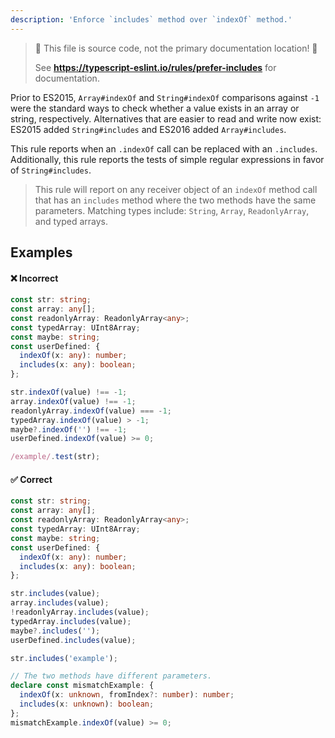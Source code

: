 ```yaml
---
description: 'Enforce `includes` method over `indexOf` method.'
---
```


> 🛑 This file is source code, not the primary documentation location! 🛑
>
> See **https://typescript-eslint.io/rules/prefer-includes** for documentation.

Prior to ES2015, `Array#indexOf` and `String#indexOf` comparisons against `-1` were the standard ways to check whether a value exists in an array or string, respectively.
Alternatives that are easier to read and write now exist: ES2015 added `String#includes` and ES2016 added `Array#includes`.

This rule reports when an `.indexOf` call can be replaced with an `.includes`.
Additionally, this rule reports the tests of simple regular expressions in favor of `String#includes`.

> This rule will report on any receiver object of an `indexOf` method call that has an `includes` method where the two methods have the same parameters.
> Matching types include: `String`, `Array`, `ReadonlyArray`, and typed arrays.

## Examples

<!--tabs-->

#### ❌ Incorrect

```ts
const str: string;
const array: any[];
const readonlyArray: ReadonlyArray<any>;
const typedArray: UInt8Array;
const maybe: string;
const userDefined: {
  indexOf(x: any): number;
  includes(x: any): boolean;
};

str.indexOf(value) !== -1;
array.indexOf(value) !== -1;
readonlyArray.indexOf(value) === -1;
typedArray.indexOf(value) > -1;
maybe?.indexOf('') !== -1;
userDefined.indexOf(value) >= 0;

/example/.test(str);
```

#### ✅ Correct

```ts
const str: string;
const array: any[];
const readonlyArray: ReadonlyArray<any>;
const typedArray: UInt8Array;
const maybe: string;
const userDefined: {
  indexOf(x: any): number;
  includes(x: any): boolean;
};

str.includes(value);
array.includes(value);
!readonlyArray.includes(value);
typedArray.includes(value);
maybe?.includes('');
userDefined.includes(value);

str.includes('example');

// The two methods have different parameters.
declare const mismatchExample: {
  indexOf(x: unknown, fromIndex?: number): number;
  includes(x: unknown): boolean;
};
mismatchExample.indexOf(value) >= 0;
```

<!--/tabs-->

<!-- Intentionally Omitted: When Not To Use It -->
